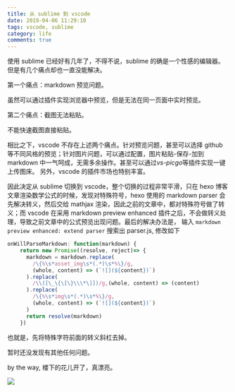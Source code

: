 ```yaml
---
title: 从 sublime 到 vscode
date: 2019-04-06 11:29:10
tags: vscode, sublime
category: life
comments: true
---
```


使用 sublime 已经好有几年了，不得不说，sublime 的确是一个性感的编辑器。但是有几个痛点却也一直没能解决。

<!--more-->

第一个痛点：markdown 预览问题。

虽然可以通过插件实现浏览器中预览，但是无法在同一页面中实时预览。

第二个痛点：截图无法粘贴。

不能快速截图直接粘贴。

相比之下，vscode 不存在上述两个痛点。针对预览问题，甚至可以选择 github 等不同风格的预览；针对图片问题，可以通过配置，图片粘贴-保存-加到 markdown 中一气呵成，无需多余操作。甚至可以通过*vs-picgo*等插件实现一键上传图床。
另外，vscode 的插件市场也特别丰富。

因此决定从 sublime 切换到 vscode，整个切换的过程非常平滑，只在 hexo 博客文章渲染数学公式的时候，发现对特殊符号，hexo 使用的 markdown parser 会先解决转义，然后交给 mathjax 渲染，因此之前的文章中，都对特殊符号做了转义；而 vscode 在采用 markdown preview enhanced 插件之后，不会做转义处理，导致之前文章中的公式预览出现问题。最后的解决办法是，
输入 `markdown preview enhanced: extend parser` 搜索出 parser.js, 修改如下

```js
onWillParseMarkdown: function(markdown) {
    return new Promise((resolve, reject)=> {
      markdown = markdown.replace(
        /\{%\s*asset_img\s*(.*)\s*%\}/g,
        (whole, content) => (`![](${content})`)
      ).replace(
        /\\([\_\{\[\}\\\*\]])/g,(whole, content) => (content)
      ).replace(
        /\{%\s*img\s*(.*)\s*%\}/g,
        (whole, content) => (`![](${content})`)
      )
      return resolve(markdown)
    })
```

也就是，先将特殊字符前面的转义斜杠去掉。

暂时还没发现有其他任何问题。

by the way, 楼下的花儿开了，真漂亮。

![](https://i.loli.net/2019/04/06/5ca825147487f.jpg)
